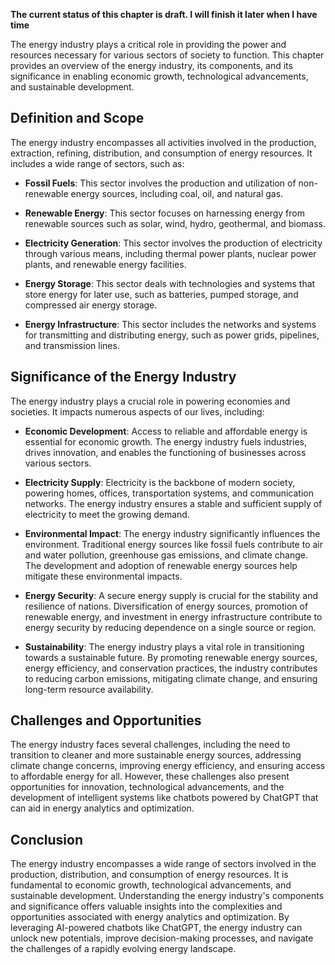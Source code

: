 **The current status of this chapter is draft. I will finish it later when I have time**

The energy industry plays a critical role in providing the power and resources necessary for various sectors of society to function. This chapter provides an overview of the energy industry, its components, and its significance in enabling economic growth, technological advancements, and sustainable development.

Definition and Scope
--------------------

The energy industry encompasses all activities involved in the production, extraction, refining, distribution, and consumption of energy resources. It includes a wide range of sectors, such as:

* **Fossil Fuels**: This sector involves the production and utilization of non-renewable energy sources, including coal, oil, and natural gas.

* **Renewable Energy**: This sector focuses on harnessing energy from renewable sources such as solar, wind, hydro, geothermal, and biomass.

* **Electricity Generation**: This sector involves the production of electricity through various means, including thermal power plants, nuclear power plants, and renewable energy facilities.

* **Energy Storage**: This sector deals with technologies and systems that store energy for later use, such as batteries, pumped storage, and compressed air energy storage.

* **Energy Infrastructure**: This sector includes the networks and systems for transmitting and distributing energy, such as power grids, pipelines, and transmission lines.

Significance of the Energy Industry
-----------------------------------

The energy industry plays a crucial role in powering economies and societies. It impacts numerous aspects of our lives, including:

* **Economic Development**: Access to reliable and affordable energy is essential for economic growth. The energy industry fuels industries, drives innovation, and enables the functioning of businesses across various sectors.

* **Electricity Supply**: Electricity is the backbone of modern society, powering homes, offices, transportation systems, and communication networks. The energy industry ensures a stable and sufficient supply of electricity to meet the growing demand.

* **Environmental Impact**: The energy industry significantly influences the environment. Traditional energy sources like fossil fuels contribute to air and water pollution, greenhouse gas emissions, and climate change. The development and adoption of renewable energy sources help mitigate these environmental impacts.

* **Energy Security**: A secure energy supply is crucial for the stability and resilience of nations. Diversification of energy sources, promotion of renewable energy, and investment in energy infrastructure contribute to energy security by reducing dependence on a single source or region.

* **Sustainability**: The energy industry plays a vital role in transitioning towards a sustainable future. By promoting renewable energy sources, energy efficiency, and conservation practices, the industry contributes to reducing carbon emissions, mitigating climate change, and ensuring long-term resource availability.

Challenges and Opportunities
----------------------------

The energy industry faces several challenges, including the need to transition to cleaner and more sustainable energy sources, addressing climate change concerns, improving energy efficiency, and ensuring access to affordable energy for all. However, these challenges also present opportunities for innovation, technological advancements, and the development of intelligent systems like chatbots powered by ChatGPT that can aid in energy analytics and optimization.

Conclusion
----------

The energy industry encompasses a wide range of sectors involved in the production, distribution, and consumption of energy resources. It is fundamental to economic growth, technological advancements, and sustainable development. Understanding the energy industry's components and significance offers valuable insights into the complexities and opportunities associated with energy analytics and optimization. By leveraging AI-powered chatbots like ChatGPT, the energy industry can unlock new potentials, improve decision-making processes, and navigate the challenges of a rapidly evolving energy landscape.
